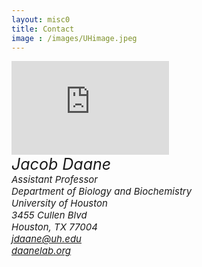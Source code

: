 ```yaml
---
layout: misc0
title: Contact
image : /images/UHimage.jpeg
---
```

<style>
body {
  background-image: url('/images/UHimage.jpeg');
  background-repeat: no-repeat;
  background-attachment: fixed;
  background-size: cover;
}
</style>

<iframe src="https://www.google.com/maps/embed?pb=!1m18!1m12!1m3!1d3464.859646635422!2d-95.34696778489236!3d29.72382458200008!2m3!1f0!2f0!3f0!3m2!1i1024!2i768!4f13.1!3m3!1m2!1s0x8640be56e5199e99%3A0x3d03637bdde65842!2sScience%20and%20Research%202%2C%203455%20Cullen%20Blvd%2C%20Houston%2C%20TX%2077004!5e0!3m2!1sen!2sus!4v1627397594063!5m2!1sen!2sus" class="float-right" width="50%" style="border:0;" allowfullscreen="" loading="lazy"></iframe>

<address>
		<a style="font-size: 25px">Jacob Daane</a> <br>
		<a style="font-size: 15px">Assistant Professor</a> <br>
		<a style="font-size: 15px">Department of Biology and Biochemistry</a> <br>
		<a style="font-size: 15px">University of Houston</a> <br>
		<a style="font-size: 15px">3455 Cullen Blvd</a> <br>
		<a style="font-size: 15px">Houston, TX 77004 </a> <br>
	  <a style="font-size: 15px" href = "mailto: jdaane@uh.edu">jdaane@uh.edu</a> <br>
		<a style="font-size: 15px" href = "http://www.daanelab.org/">daanelab.org</a> <br>
</address>
